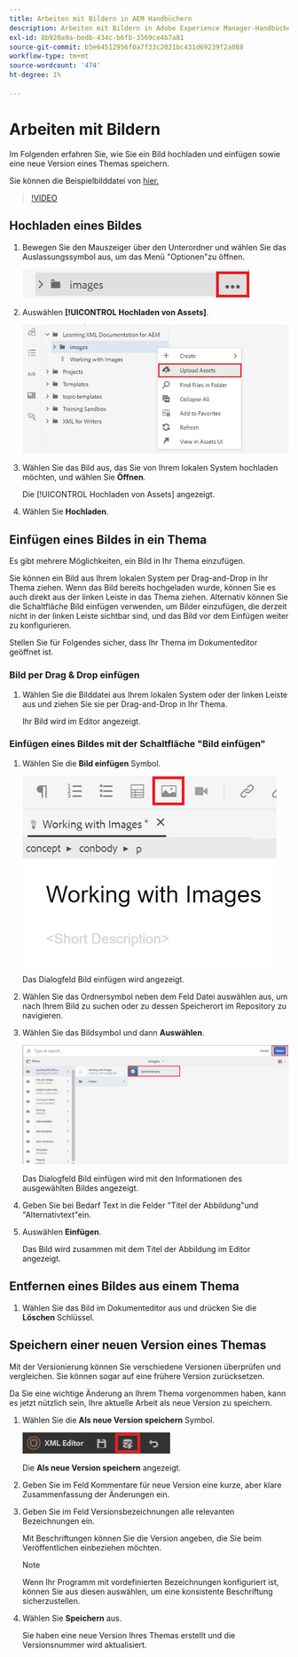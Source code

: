 ```yaml
---
title: Arbeiten mit Bildern in AEM Handbüchern
description: Arbeiten mit Bildern in Adobe Experience Manager-Handbüchern
exl-id: 8b920a9a-bedb-434c-b6fb-3569ce4b7a81
source-git-commit: b5e64512956f0a7f33c2021bc431d69239f2a088
workflow-type: tm+mt
source-wordcount: '474'
ht-degree: 1%

---
```


# Arbeiten mit Bildern

Im Folgenden erfahren Sie, wie Sie ein Bild hochladen und einfügen sowie eine neue Version eines Themas speichern.

Sie können die Beispielbilddatei von [hier.](assets/working-with-images/SignInScreen.png)

>[!VIDEO](https://video.tv.adobe.com/v/336661?quality=12&learn=on)

## Hochladen eines Bildes

1. Bewegen Sie den Mauszeiger über den Unterordner und wählen Sie das Auslassungssymbol aus, um das Menü &quot;Optionen&quot;zu öffnen.

   ![Ellipsensymbol](images/lesson-4/ellipses.png)

1. Auswählen **[!UICONTROL Hochladen von Assets]**.

   ![Assets hochladen](images/lesson-4/upload-assets.png)


1. Wählen Sie das Bild aus, das Sie von Ihrem lokalen System hochladen möchten, und wählen Sie **Öffnen**.

   Die [!UICONTROL Hochladen von Assets] angezeigt.
1. Wählen Sie **Hochladen**.

## Einfügen eines Bildes in ein Thema

Es gibt mehrere Möglichkeiten, ein Bild in Ihr Thema einzufügen.

Sie können ein Bild aus Ihrem lokalen System per Drag-and-Drop in Ihr Thema ziehen. Wenn das Bild bereits hochgeladen wurde, können Sie es auch direkt aus der linken Leiste in das Thema ziehen. Alternativ können Sie die Schaltfläche Bild einfügen verwenden, um Bilder einzufügen, die derzeit nicht in der linken Leiste sichtbar sind, und das Bild vor dem Einfügen weiter zu konfigurieren.

Stellen Sie für Folgendes sicher, dass Ihr Thema im Dokumenteditor geöffnet ist.

### Bild per Drag &amp; Drop einfügen

1. Wählen Sie die Bilddatei aus Ihrem lokalen System oder der linken Leiste aus und ziehen Sie sie per Drag-and-Drop in Ihr Thema.

   Ihr Bild wird im Editor angezeigt.

### Einfügen eines Bildes mit der Schaltfläche &quot;Bild einfügen&quot;

1. Wählen Sie die **Bild einfügen** Symbol.

   ![Symbol &quot;Bild einfügen&quot;](images/lesson-4/insert-image.png)


   Das Dialogfeld Bild einfügen wird angezeigt.

1. Wählen Sie das Ordnersymbol neben dem Feld Datei auswählen aus, um nach Ihrem Bild zu suchen oder zu dessen Speicherort im Repository zu navigieren.
1. Wählen Sie das Bildsymbol und dann **Auswählen**.

   ![Bild auswählen](images/lesson-4/select-image-with-markings.png)

   Das Dialogfeld Bild einfügen wird mit den Informationen des ausgewählten Bildes angezeigt.

1. Geben Sie bei Bedarf Text in die Felder &quot;Titel der Abbildung&quot;und &quot;Alternativtext&quot;ein.
1. Auswählen **Einfügen**.

   Das Bild wird zusammen mit dem Titel der Abbildung im Editor angezeigt.

## Entfernen eines Bildes aus einem Thema

1. Wählen Sie das Bild im Dokumenteditor aus und drücken Sie die **Löschen** Schlüssel.

## Speichern einer neuen Version eines Themas

Mit der Versionierung können Sie verschiedene Versionen überprüfen und vergleichen. Sie können sogar auf eine frühere Version zurücksetzen.

Da Sie eine wichtige Änderung an Ihrem Thema vorgenommen haben, kann es jetzt nützlich sein, Ihre aktuelle Arbeit als neue Version zu speichern.

1. Wählen Sie die **Als neue Version speichern** Symbol.

   ![Symbol &quot;Als neue Version speichern&quot;](images/common/save-as-new-version.png)

   Die **Als neue Version speichern** angezeigt.

1. Geben Sie im Feld Kommentare für neue Version eine kurze, aber klare Zusammenfassung der Änderungen ein.
1. Geben Sie im Feld Versionsbezeichnungen alle relevanten Bezeichnungen ein.

   Mit Beschriftungen können Sie die Version angeben, die Sie beim Veröffentlichen einbeziehen möchten.
   >[!NOTE]
   > 
   > Wenn Ihr Programm mit vordefinierten Bezeichnungen konfiguriert ist, können Sie aus diesen auswählen, um eine konsistente Beschriftung sicherzustellen.
1. Wählen Sie **Speichern** aus.

   Sie haben eine neue Version Ihres Themas erstellt und die Versionsnummer wird aktualisiert.

